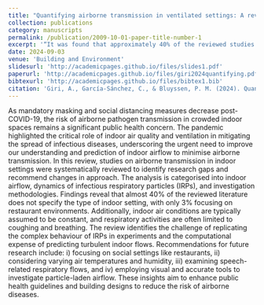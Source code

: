```yaml
---
title: "Quantifying airborne transmission in ventilated settings: A review"
collection: publications
category: manuscripts
permalink: /publication/2009-10-01-paper-title-number-1
excerpt: '“It was found that approximately 40% of the reviewed studies do not replicate a specific indoor setting.”'
date: 2024-09-03
venue: 'Building and Environment'
slidesurl: 'http://academicpages.github.io/files/slides1.pdf'
paperurl: 'http://academicpages.github.io/files/giri2024quantifying.pdf'
bibtexurl: 'http://academicpages.github.io/files/bibtex1.bib'
citation: 'Giri, A., García-Sánchez, C., & Bluyssen, P. M. (2024). Quantifying airborne transmission in ventilated settings: A review. Building and Environment, 266, 112049.'
---
```

As mandatory masking and social distancing measures decrease post-COVID-19, the risk of airborne pathogen transmission in crowded indoor spaces remains a significant public health concern. The pandemic highlighted the critical role of indoor air quality and ventilation in mitigating the spread of infectious diseases, underscoring the urgent need to improve our understanding and prediction of indoor airflow to minimise airborne transmission. In this review, studies on airborne transmission in indoor settings were systematically reviewed to identify research gaps and recommend changes in approach. The analysis is categorised into indoor airflow, dynamics of infectious respiratory particles (IRPs), and investigation methodologies. Findings reveal that almost 40% of the reviewed literature does not specify the type of indoor setting, with only 3% focusing on restaurant environments. Additionally, indoor air conditions are typically assumed to be constant, and respiratory activities are often limited to coughing and breathing. The review identifies the challenge of replicating the complex behaviour of IRPs in experiments and the computational expense of predicting turbulent indoor flows. Recommendations for future research include: i) focusing on social settings like restaurants, ii) considering varying air temperatures and humidity, iii) examining speech-related respiratory flows, and iv) employing visual and accurate tools to investigate particle-laden airflow. These insights aim to enhance public health guidelines and building designs to reduce the risk of airborne diseases.
